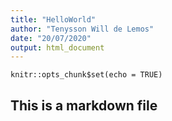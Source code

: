 ```yaml
---
title: "HelloWorld"
author: "Tenysson Will de Lemos"
date: "20/07/2020"
output: html_document
---
```


```{r setup, include=FALSE}
knitr::opts_chunk$set(echo = TRUE)
```

## This is a markdown file